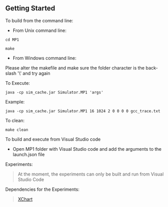 ## Getting Started

To build from the command line:

- From Unix command line: 

`cd MP1`

`make`

- From Windows command line:

Please alter the makefile and make sure the folder character is the back-slash '\\' and try again

To Execute:

`java -cp sim_cache.jar Simulator.MP1 'args'` 

Example:

`java -cp sim_cache.jar Simulator.MP1 16 1024 2 0 0 0 0 gcc_trace.txt`

To clean:

`make clean`

To build and execute from Visual Studio code

- Open MP1 folder with Visual Studio code and add the arguments to the launch.json file

Experiments:

> At the moment, the experiments can only be built and run from Visual Studio Code

Dependencies for the Experiments:

> [XChart](https://github.com/knowm/XChart)



